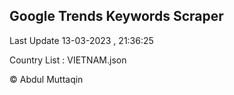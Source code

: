 

## Google Trends Keywords Scraper 
 
Last Update 13-03-2023 , 21:36:25

Country List :
VIETNAM.json



© Abdul Muttaqin 
